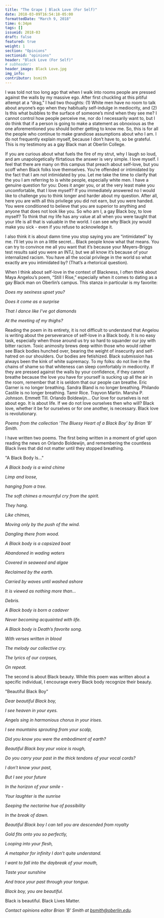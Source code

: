 ```yaml
---
title: "The Grape | Black Love (For Self)"
date: 2018-03-09T16:54:18-05:00
formattedDate: "March 9, 2018"
time: 6:34pm
tags: []
issueid: 2018-03
draft: false
featured: true
weight: 1 
section: "Opinions"
sectionid: "opinions"
header: "Black Love (For Self)"
# subheader:
header_image: Black Love.jpg
img_info:
contributor: bsmith
---
```


I was told not too long ago that when I walk into rooms people are pressed against the walls by my massive ego. After first chuckling at this pitiful attempt at a “drag,” I had two thoughts: (1) White men have no room to talk about anyone’s ego when they habitually self-indulge in mediocrity, and (2) Is this what bubbles to the surface of someone’s mind when they see me? I cannot control how people perceive me, nor do I necessarily want to, but I do think that if a person is going to make a statement as obnoxious as the one aforementioned you should bother getting to know me. So, this is for all the people who continue to make grandiose assumptions about who I am. I do not frequently explain myself, because I don’t have to, so be grateful. This is my testimony as a gay Black man at Oberlin College.  

If you are curious about what fuels the fire of my strut, why I laugh so loud, and am unapologetically flirtatious the answer is very simple. I love myself. I feel that there are many on this campus that preach about self-love, but you scoff when Black folks love themselves. You’re offended or intimidated by the fact that I am not intimidated by you. Let me take the time to clarify that the you I am referring to is white people, especially white men. I have a genuine question for you: Does it anger you, or at the very least make you uncomfortable, that I love myself? If you immediately answered no I would like to challenge you to think longer and harder about my question. After all, here you are with all this privilege you did not earn, but you were handed. You were conditioned to believe that you are superior to anything and anyone that does not look like you. So who am I, a gay Black boy, to love myself? To think that my life has any value at all when you were taught that your life is all that is valuable in the world. I can see why Black joy would make you sick - even if you refuse to acknowledge it.

I also think it is about damn time you stop saying you are “intimidated” by me. I’ll let you in on a little secret… Black people know what that means. You can try to convince me all you want that it’s because your Meyers-Briggs test results said you were an INTJ, but we all know it’s because of your internalized racism. You have all the social privilege in the world so what exactly are you intimidated by? (That’s a rhetorical question).

When I think about self-love in the context of Blackness, I often think about Maya Angelou’s poem, “Still I Rise,” especially when it comes to dating as a gay Black man on Oberlin’s campus. This stanza in particular is my favorite:



*Does my sexiness upset you?*

*Does it come as a surprise*

*That I dance like I’ve got diamonds*

*At the meeting of my thighs?*



Reading the poem in its entirety, it is not difficult to understand that Angelou is writing about the perseverance of self-love in a Black body. It is no easy task, especially when those around us try so hard to squander our joy with bitter racism. Toxic animosity brews deep within those who would rather see Black bodies hunched over, bearing the weight of insecurity and self-hatred on our shoulders. Our bodies are fetishized. Black submission has always been the kink of white supremacy.
To my folks: do not live in the chains of shame so that whiteness can sleep comfortably in mediocrity. If they are pressed against the walls by your confidence, if they cannot breathe because the love you have for yourself is sucking up all the air in the room, remember that it is seldom that our people can breathe. Eric Garner is no longer breathing. Sandra Bland is no longer breathing. Philando Castile is no longer breathing. Tamir Rice. Trayvon Martin. Marsha P. Johnson. Emmett Till. Orlando Boldewijn... Our love for ourselves is not about ego. It is about life. If we do not love ourselves then who will? Black love, whether it be for ourselves or for one another, is necessary. Black love is revolutionary.

*Poems from the collection \'The Bluesy Heart of a Black Boy’ by Brian ‘B’ Smith.*

I have written two poems. The first being written in a moment of grief upon reading the news on Orlando Boldewijn, and remembering the countless Black lives that did not matter until they stopped breathing.

"A Black Body Is…"


*A Black body is a wind chime*

*Limp and loose,*

*hanging from a tree.*

*The soft chimes a mournful cry from the spirit.*

*They hang.*

*Like chimes,*

*Moving only by the push of the wind.*

*Dangling there from wood.*


*A Black body is a capsized boat*

*Abandoned in wading waters*

*Covered in seaweed and algae*

*Reclaimed by the earth.*

*Carried by waves until washed ashore*

*It is viewed as nothing more than…*

*Debris.*


*A Black body is born a cadaver*

*Never becoming acquainted with life.*


*A Black body is Death’s favorite song.*

*With verses written in blood*

*The melody our collective cry.*

*The lyrics of our corpses,*

*On repeat.*

The second is about Black beauty. While this poem was written about a specific individual, I encourage every Black body recognize their beauty.

"Beautiful Black Boy"

*Dear beautiful Black boy,*


*I see heaven in your eyes.*

*Angels sing in harmonious chorus in your irises.*

*I see mountains sprouting from your scalp,*

*Did you know you were the embodiment of earth?*


*Beautiful Black boy your voice is rough,*

*Do you carry your past in the thick tendons of your vocal cords?*

*I don’t know your past,*

*But I see your future*

*In the horizon of your smile -*

*Your laughter is the sunrise*

*Seeping the nectarine hue of possibility*

*In the break of dawn.*


*Beautiful Black boy I can tell you are descended from royalty*

*Gold fits onto you so perfectly,*

*Looping into your flesh,*

*A metaphor for infinity I don’t quite understand.*

*I want to fall into the daybreak of your mouth,*

*Taste your sunshine*

*And trace your past through your tongue.*

*Black boy, you are beautiful.*


Black is beautiful.
Black Lives Matter.

*Contact opinions editor Brian 'B' Smith at bsmith@oberlin.edu.*
